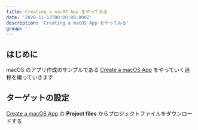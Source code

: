 ```yaml
---
title: Creating a macOS App をやってみる
date: '2020-11-13T00:00:00.000Z'
description: 'Creating a macOS App をやってみる'
group: ''
---
```


## はじめに

macOS のアプリ作成のサンプルである [Create a macOS App](https://developer.apple.com/tutorials/swiftui/creating-a-macos-app)
をやっていく過程を綴っていきます

## ターゲットの設定

[Create a macOS App](https://developer.apple.com/tutorials/swiftui/creating-a-macos-app)
の **Project files** からプロジェクトファイルをダウンロードする
